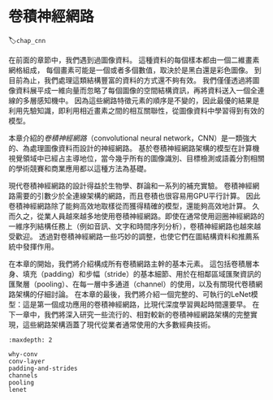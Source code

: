 # 卷積神經網路
:label:`chap_cnn`

在前面的章節中，我們遇到過圖像資料。
這種資料的每個樣本都由一個二維畫素網格組成，
每個畫素可能是一個或者多個數值，取決於是黑白還是彩色圖像。
到目前為止，我們處理這類結構豐富的資料的方式還不夠有效。
我們僅僅透過將圖像資料展平成一維向量而忽略了每個圖像的空間結構資訊，再將資料送入一個全連線的多層感知機中。
因為這些網路特徵元素的順序是不變的，因此最優的結果是利用先驗知識，即利用相近畫素之間的相互關聯性，從圖像資料中學習得到有效的模型。

本章介紹的*卷積神經網路*（convolutional neural network，CNN）是一類強大的、為處理圖像資料而設計的神經網路。
基於卷積神經網路架構的模型在計算機視覺領域中已經占主導地位，當今幾乎所有的圖像識別、目標檢測或語義分割相關的學術競賽和商業應用都以這種方法為基礎。

現代卷積神經網路的設計得益於生物學、群論和一系列的補充實驗。
卷積神經網路需要的引數少於全連線架構的網路，而且卷積也很容易用GPU平行計算。
因此卷積神經網路除了能夠高效地取樣從而獲得精確的模型，還能夠高效地計算。
久而久之，從業人員越來越多地使用卷積神經網路。即使在通常使用迴圈神經網路的一維序列結構任務上（例如音訊、文字和時間序列分析），卷積神經網路也越來越受歡迎。
透過對卷積神經網路一些巧妙的調整，也使它們在圖結構資料和推薦系統中發揮作用。

在本章的開始，我們將介紹構成所有卷積網路主幹的基本元素。
這包括卷積層本身、填充（padding）和步幅（stride）的基本細節、用於在相鄰區域匯聚資訊的匯聚層（pooling）、在每一層中多通道（channel）的使用，以及有關現代卷積網路架構的仔細討論。
在本章的最後，我們將介紹一個完整的、可執行的LeNet模型：這是第一個成功應用的卷積神經網路，比現代深度學習興起時間還要早。
在下一章中，我們將深入研究一些流行的、相對較新的卷積神經網路架構的完整實現，這些網路架構涵蓋了現代從業者通常使用的大多數經典技術。

```toc
:maxdepth: 2

why-conv
conv-layer
padding-and-strides
channels
pooling
lenet
```
